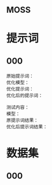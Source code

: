 MOSS
----

# 提示词

## 000

```
原始提示词：
优化模型：
优化提示词：
优化后的提示词：

测试内容：
模型：
原提示词结果：
优化后提示词结果：
```

# 数据集

## 000

